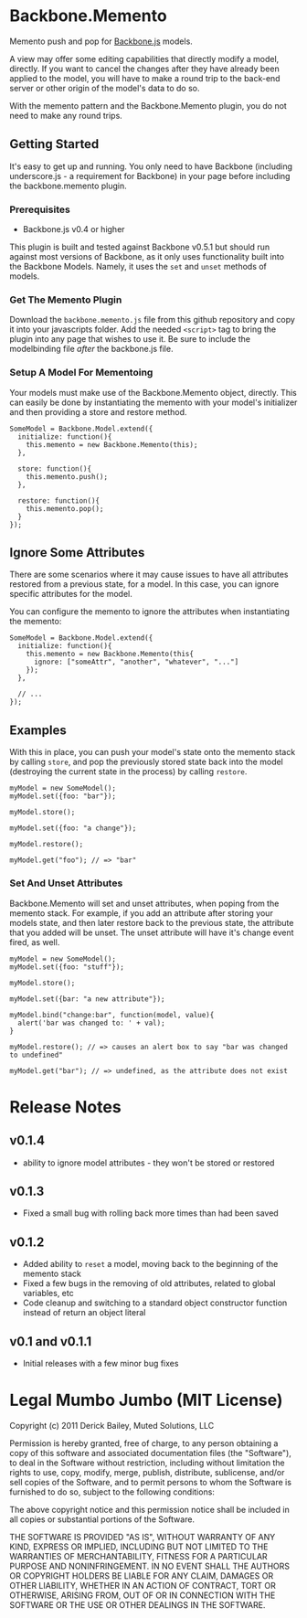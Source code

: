 # Backbone.Memento

Memento push and pop for [Backbone.js](http://documentcloud.github.com/backbone) models.

A view may offer some editing capabilities that directly modify a model, directly. If
you want to cancel the changes after they have already been applied to the model, you
will have to make a round trip to the back-end server or other origin of the model's
data to do so.

With the memento pattern and the Backbone.Memento plugin, you do not need to make
any round trips.

## Getting Started

It's easy to get up and running. You only need to have Backbone (including underscore.js - 
a requirement for Backbone) in your page before including the backbone.memento
plugin.

### Prerequisites

* Backbone.js v0.4 or higher

This plugin is built and tested against Backbone v0.5.1 but should run against most
versions of Backbone, as it only uses functionality built into the Backbone Models.
Namely, it uses the `set` and `unset` methods of models.

### Get The Memento Plugin

Download the `backbone.memento.js` file from this github repository and copy it into 
your javascripts folder. Add the needed `<script>` tag to bring the plugin into any page
that wishes to use it. Be sure to include the modelbinding file _after_ the backbone.js file.

### Setup A Model For Mementoing

Your models must make use of the Backbone.Memento object, directly. This can easily be
done by instantiating the memento with your model's initializer and then providing a
store and restore method.

````
SomeModel = Backbone.Model.extend({
  initialize: function(){
    this.memento = new Backbone.Memento(this);
  },

  store: function(){
    this.memento.push();
  },

  restore: function(){
    this.memento.pop();
  }
});
````

## Ignore Some Attributes

There are some scenarios where it may cause issues to have all attributes restored from
a previous state, for a model. In this case, you can ignore specific attributes for
the model.

You can configure the memento to ignore the attributes when instantiating the memento:

````
SomeModel = Backbone.Model.extend({
  initialize: function(){
    this.memento = new Backbone.Memento(this{
      ignore: ["someAttr", "another", "whatever", "..."]
    });
  },

  // ...
});
````


## Examples

With this in place, you can push your model's state onto the memento stack by calling
`store`, and pop the previously stored state back into the model (destroying the current
state in the process) by calling `restore`. 

````
myModel = new SomeModel();
myModel.set({foo: "bar"});

myModel.store();

myModel.set({foo: "a change"});

myModel.restore();

myModel.get("foo"); // => "bar"
````

### Set And Unset Attributes

Backbone.Memento will set and unset attributes, when poping from the memento stack.
For example, if you add an attribute after storing your models state, and then later
restore back to the previous state, the attribute that you added will be unset. The
unset attribute will have it's change event fired, as well.

````
myModel = new SomeModel();
myModel.set({foo: "stuff"});

myModel.store();

myModel.set({bar: "a new attribute"});

myModel.bind("change:bar", function(model, value){
  alert('bar was changed to: ' + val);
}

myModel.restore(); // => causes an alert box to say "bar was changed to undefined"

myModel.get("bar"); // => undefined, as the attribute does not exist
````

# Release Notes

## v0.1.4

* ability to ignore model attributes - they won't be stored or restored

## v0.1.3

* Fixed a small bug with rolling back more times than had been saved

## v0.1.2

* Added ability to `reset` a model, moving back to the beginning of the memento stack
* Fixed a few bugs in the removing of old attributes, related to global variables, etc
* Code cleanup and switching to a standard object constructor function instead of return an object literal

## v0.1 and v0.1.1

* Initial releases with a few minor bug fixes

# Legal Mumbo Jumbo (MIT License)

Copyright (c) 2011 Derick Bailey, Muted Solutions, LLC

Permission is hereby granted, free of charge, to any person obtaining a copy
of this software and associated documentation files (the "Software"), to deal
in the Software without restriction, including without limitation the rights
to use, copy, modify, merge, publish, distribute, sublicense, and/or sell
copies of the Software, and to permit persons to whom the Software is
furnished to do so, subject to the following conditions:

The above copyright notice and this permission notice shall be included in
all copies or substantial portions of the Software.

THE SOFTWARE IS PROVIDED "AS IS", WITHOUT WARRANTY OF ANY KIND, EXPRESS OR
IMPLIED, INCLUDING BUT NOT LIMITED TO THE WARRANTIES OF MERCHANTABILITY,
FITNESS FOR A PARTICULAR PURPOSE AND NONINFRINGEMENT. IN NO EVENT SHALL THE
AUTHORS OR COPYRIGHT HOLDERS BE LIABLE FOR ANY CLAIM, DAMAGES OR OTHER
LIABILITY, WHETHER IN AN ACTION OF CONTRACT, TORT OR OTHERWISE, ARISING FROM,
OUT OF OR IN CONNECTION WITH THE SOFTWARE OR THE USE OR OTHER DEALINGS IN
THE SOFTWARE.

